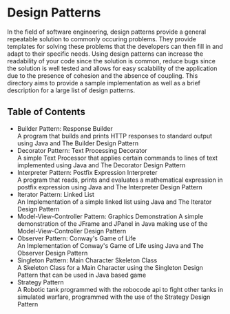 # Design Patterns
In the field of software engineering, design patterns provide a general repeatable solution to commonly occuring problems. They provide templates for solving these problems that the developers can then fill in and adapt to their specific needs. Using design patterns can increase the readability of your code since the solution is common, reduce bugs since the solution is well tested and allows for easy scalability of the application due to the presence of cohesion and the absence of coupling. This directory aims to provide a sample implementation as well as a brief description for a large list of design patterns.

## Table of Contents
* Builder Pattern: Response Builder<br>
    A program that builds and prints HTTP responses to standard output using Java and The Builder Design Pattern
* Decorator Pattern: Text Processing Decorator<br>
    A simple Text Processor that applies certain commands to lines of text implemented using Java and The Decorator Design Pattern
* Interpreter Pattern: Postfix Expression Interpreter<br>
    A program that reads, prints and evaluates a mathematical expression in postfix expression using Java and The Interpreter Design Pattern
* Iterator Pattern: Linked List<br>
    An Implementation of a simple linked list using Java and The Iterator Design Pattern
* Model-View-Controller Pattern: Graphics Demonstration
    A simple demonstration of the JFrame and JPanel in Java making use of the Model-View-Controller Design Pattern<br>
* Observer Pattern: Conway's Game of Life<br>
    An Implementation of Conway's Game of Life using Java and The Observer Design Pattern
* Singleton Pattern: Main Character Skeleton Class<br>
    A Skeleton Class for a Main Character using the Singleton Design Pattern that can be used in Java based game
* Strategy Pattern<br>
    A Robotic tank programmed with the robocode api to fight other tanks in simulated warfare, programmed with the use of the Strategy Design Pattern
